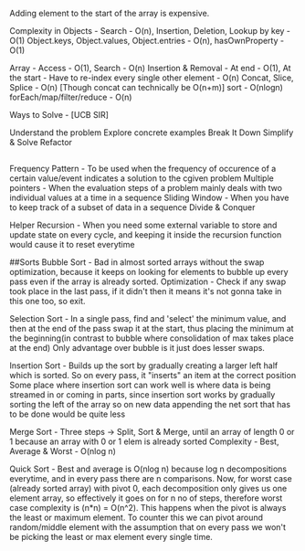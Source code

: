 Adding element to the start of the array is expensive.

Complexity in Objects -
Search - O(n), Insertion, Deletion, Lookup by key  - O(1)
Object.keys, Object.values, Object.entries - O(n), hasOwnProperty - O(1)

Array -
Access - O(1), Search - O(n)
Insertion & Removal - At end - O(1), At the start - Have to re-index every single other element - O(n)
Concat, Slice, Splice - O(n) [Though concat can technically be O(n+m)]
sort - O(nlogn)
forEach/map/filter/reduce - O(n)

Ways to Solve - [UCB SIR]

Understand the problem
Explore concrete examples
Break It Down
Simplify & Solve
Refactor

##

Frequency Pattern - To be used when the frequency of occurence of a certain value/event indicates a solution to the cgiven problem
Multiple pointers - When the evaluation steps of a problem mainly deals with two individual values at a time in a sequence
Sliding Window - When you have to keep track of a subset of data in a sequence
Divide & Conquer

Helper Recursion - When you need some external variable to store and update state on every cycle, and keeping it inside the recursion function would cause it to reset everytime

##Sorts
Bubble Sort - Bad in almost sorted arrays without the swap optimization, because it keeps on looking for elements to bubble up every pass even if the array is already sorted.
Optimization - Check if any swap took place in the last pass, if it didn't then it means it's not gonna take in this one too, so exit.

Selection Sort - In a single pass, find and 'select' the minimum value, and then at the end of the pass swap it at the start, thus placing the minimum at the beginning(in contrast to bubble where consolidation of max takes place at the end)
Only advantage over bubble is it just does lesser swaps.

Insertion Sort - Builds up the sort by gradually creating a larger left half which is sorted. So on every pass, it "inserts" an item at the correct position
Some place where insertion sort can work well is where data is being streamed in or coming in parts, since insertion sort works by gradually sorting the left of the array so on new data appending the net sort that has to be done would be quite less

Merge Sort - Three steps -> Split, Sort & Merge, until an array of length 0 or 1 because an array with 0 or 1 elem is already sorted
Complexity - Best, Average & Worst - O(nlog n)

Quick Sort - Best and average is O(nlog n) because log n decompositions everytime, and in every pass there are n comparisons.
Now, for worst case (already sorted array) with pivot 0, each decomposition only gives us one element array, so effectively it goes on for n no of steps, therefore worst case complexity is (n*n) = O(n^2). This happens when the pivot is always the least or maximum element. To counter this we can pivot around random/middle element with the assumption that on every pass we won't be picking the least or max element every single time.


